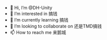- 👋 Hi, I’m @DH-Unity
- 👀 I’m interested in 搞钱
- 🌱 I’m currently learning 搞钱
- 💞️ I’m looking to collaborate on 还是TMD搞钱
- 📫 How to reach me 来鹅城

<!---
DH-Unity/DH-Unity is a ✨ special ✨ repository because its `README.md` (this file) appears on your GitHub profile.
You can click the Preview link to take a look at your changes.
--->
